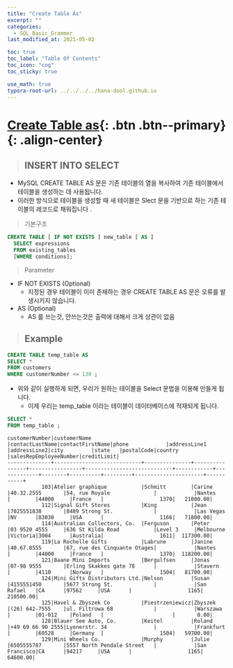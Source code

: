 ```yaml
---
title: "Create Table As"
excerpt: ""
categories:
  - SQL_Basic_Grammer
last_modified_at: 2021-05-02

toc: true
toc_label: "Table Of Contents"
toc_icon: "cog"
toc_sticky: true

use_math: true
typora-root-url: ../../../../hana-dool.github.io
---
```


# [Create Table as](#link){: .btn .btn--primary}{: .align-center}

> ## INSERT INTO SELECT

- MySQL CREATE TABLE AS 문은 기존 테이블의 열을 복사하여 기존 테이블에서 테이블을 생성하는 데 사용됩니다.
- 이러한 방식으로 테이블을 생성할 때 새 테이블은 Slect 문을 기반으로 하는 기존 테이블의 레코드로 채워집니다 .

> 기본구조

```sql
CREATE TABLE [ IF NOT EXISTS ] new_table [ AS ] 
  SELECT expressions
  FROM existing_tables
  [WHERE conditions];
```

> Parameter 

- IF NOT EXISTS (Optional)
  - 지정된 경우 테이블이 이미 존재하는 경우 CREATE TABLE AS 문은 오류를 발생시키지 않습니다.
- AS (Optional)
  - AS 를 쓰는것, 안쓰는것은 출력에 대해서 크게 상관이 없음

> ## Example

```sql
CREATE TABLE temp_table AS
SELECT *
FROM customers 
WHERE customerNumber <= 130 ;
```

- 위와 같이 실행하게 되면, 우리가 원하는 테이블을 Select 문법을 이용해 만들게 됩니다.
  - 이제 우리는 temp_table 이라는 테이블이 데이터베이스에 적재되게 됩니다.

```sql
SELECT *
FROM temp_table ; 
```

```
customerNumber|customerName                |contactLastName|contactFirstName|phone            |addressLine1                |addressLine2|city         |state   |postalCode|country  |salesRepEmployeeNumber|creditLimit|
--------------+----------------------------+---------------+----------------+-----------------+----------------------------+------------+-------------+--------+----------+---------+----------------------+-----------+
           103|Atelier graphique           |Schmitt        |Carine          |40.32.2555       |54, rue Royale              |            |Nantes       |        |44000     |France   |                  1370|   21000.00|
           112|Signal Gift Stores          |King           |Jean            |7025551838       |8489 Strong St.             |            |Las Vegas    |NV      |83030     |USA      |                  1166|   71800.00|
           114|Australian Collectors, Co.  |Ferguson       |Peter           |03 9520 4555     |636 St Kilda Road           |Level 3     |Melbourne    |Victoria|3004      |Australia|                  1611|  117300.00|
           119|La Rochelle Gifts           |Labrune        |Janine          |40.67.8555       |67, rue des Cinquante Otages|            |Nantes       |        |44000     |France   |                  1370|  118200.00|
           121|Baane Mini Imports          |Bergulfsen     |Jonas           |07-98 9555       |Erling Skakkes gate 78      |            |Stavern      |        |4110      |Norway   |                  1504|   81700.00|
           124|Mini Gifts Distributors Ltd.|Nelson         |Susan           |4155551450       |5677 Strong St.             |            |San Rafael   |CA      |97562     |USA      |                  1165|  210500.00|
           125|Havel & Zbyszek Co          |Piestrzeniewicz|Zbyszek         |(26) 642-7555    |ul. Filtrowa 68             |            |Warszawa     |        |01-012    |Poland   |                      |       0.00|
           128|Blauer See Auto, Co.        |Keitel         |Roland          |+49 69 66 90 2555|Lyonerstr. 34               |            |Frankfurt    |        |60528     |Germany  |                  1504|   59700.00|
           129|Mini Wheels Co.             |Murphy         |Julie           |6505555787       |5557 North Pendale Street   |            |San Francisco|CA      |94217     |USA      |                  1165|   64600.00|
```

